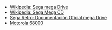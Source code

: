 

* [Wikipedia: Sega mega Drive](https://es.wikipedia.org/wiki/Mega_Drive)
* [Wikipedia: Sega Mega CD](https://es.wikipedia.org/wiki/Sega_Mega-CD)
* [Sega Retro: Documentación Oficial mega Drive](https://segaretro.org/Mega_Drive_official_documentation)
* [Motorola 68000](https://es.wikipedia.org/wiki/Motorola_68000)